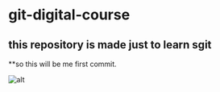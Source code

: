 # git-digital-course


## this repository is made just to learn sgit

 **so this will be me first commit.

 ![alt](https://th.bing.com/th/id/OIP.gp5KDTLR5avUJuGZe16ADgHaQ1?pid=ImgDet&rs=1)
